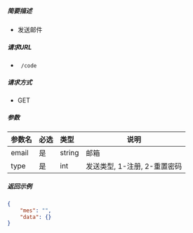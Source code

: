 ##### 简要描述

- 发送邮件

##### 请求URL

- ` /code`

##### 请求方式

- GET

##### 参数



| 参数名 | 必选 | 类型   | 说明 |
| :----- | :--- | :----- | ---- |
| email  | 是   | string | 邮箱 |
| type|是|int|发送类型, 1-注册, 2-重置密码|



##### 返回示例 

```json
{
    "mes": "",
    "data": {}
}
```
